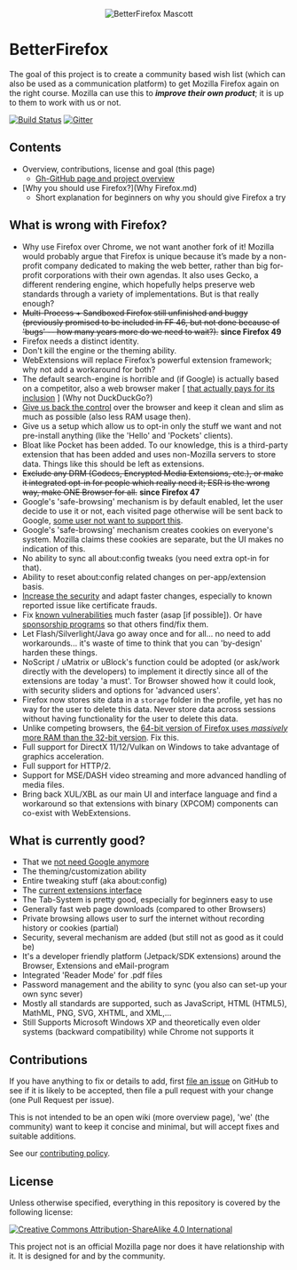 <p align="center"><img src="http://i.imgur.com/fnVhC6S.png" alt="BetterFirefox Mascott" /></p>

# BetterFirefox

The goal of this project is to create a community based wish list (which can also be used as a communication platform) to get Mozilla Firefox again on the right course. Mozilla can use this to ***improve their own product***; it is up to them to work with us or not.

[![Build Status](https://travis-ci.org/CHEF-KOCH/BetterFireFox.svg?branch=master)](https://travis-ci.org/BetterFireFox)
[![Gitter](https://badges.gitter.im/CHEF-KOCH/BetterFireFox.svg)](https://gitter.im/CHEF-KOCH/BetterFireFox?utm_source=badge&utm_medium=badge&utm_campaign=pr-badge)


## Contents

- Overview, contributions, license and goal (this page)
    - [Gh-GitHub page and project overview](https://chef-koch.github.io/BetterFirefox)
- [Why you should use Firefox?](Why Firefox.md)
    - Short explanation for beginners on why you should give Firefox a try


## What is wrong with Firefox?

* Why use Firefox over Chrome, we not want another fork of it! Mozilla would probably argue that Firefox is unique because it’s made by a non-profit company dedicated to making the web better, rather than big for-profit corporations with their own agendas. It also uses Gecko, a different rendering engine, which hopefully helps preserve web standards through a variety of implementations. But is that really enough?
* ~~Multi-Process + Sandboxed Firefox still unfinished and buggy (previously promised to be included in FF 46, but not done because of 'bugs' -- how many years more do we need to wait?).~~ **since Firefox 49**
* Firefox needs a distinct identity.
* Don't kill the engine or the theming ability.
* WebExtensions will replace Firefox’s powerful extension framework; why not add a workaround for both?
* The default search-engine is horrible and (if Google) is actually based on a competitor, also a web browser maker [ [that actually pays for its inclusion](https://duckduckgo.com/?q=mozilla+search+engine+money) ] (Why not DuckDuckGo?)
* [Give us back the control](https://www.eff.org/deeplinks/2016/04/save-firefox) over the browser and keep it clean and slim as much as possible (also less RAM usage then).
* Give us a setup which allow us to opt-in only the stuff we want and not pre-install anything (like the 'Hello' and 'Pockets' clients).
* Bloat like Pocket has been added. To our knowledge, this is a third-party extension that has been added and uses non-Mozilla servers to store data. Things like this should be left as extensions.
* ~~Exclude any DRM (Codecs, Encrypted Media Extensions, etc.), or make it integrated opt-in for people which really need it; ESR is the wrong way, make ONE Browser for all.~~ **since Firefox 47**
* Google's 'safe-browsing' mechanism is by default enabled, let the user decide to use it or not, each visited page otherwise will be sent back to Google, [some user not want to support this](https://en.wikipedia.org/wiki/Firefox#Criticism). 
* Google's 'safe-browsing' mechanism creates cookies on everyone's system.  Mozilla claims these cookies are separate, but the UI makes no indication of this.
* No ability to sync all about:config tweaks (you need extra opt-in for that).
* Ability to reset about:config related changes on per-app/extension basis.
* [Increase the security](https://it.slashdot.org/story/16/02/12/034206/pwn2own-2016-wont-attack-firefox-because-its-too-easy) and adapt faster changes, especially to known reported issue like certificate frauds.
* Fix [known vulnerabilities](https://www.mozilla.org/en-US/security/known-vulnerabilities/) much faster (asap [if possible]). Or have [sponsorship programs](https://blog.mozilla.org/blog/2016/06/09/help-make-open-source-secure/) so that others find/fix them.
* Let Flash/Silverlight/Java go away once and for all... no need to add workarounds... it's waste of time to think that you can 'by-design' harden these things.
* NoScript / uMatrix or uBlock's function could be adopted (or ask/work directly with the developers) to implement it directly since all of the extensions are today 'a must'. Tor Browser showed how it could look, with security sliders and options for 'advanced users'.
* Firefox now stores site data in a `storage` folder in the profile, yet has no way for the user to delete this data.  Never store data across sessions without having functionality for the user to delete this data.
* Unlike competing browsers, the [64-bit version of Firefox uses *massively* more RAM than the 32-bit version](http://www.ghacks.net/2016/01/03/32-bit-vs-64-bit-browsers-which-version-has-the-edge/).  Fix this.
* Full support for DirectX 11/12/Vulkan on Windows to take advantage of graphics acceleration.
* Full support for HTTP/2.
* Support for MSE/DASH video streaming and more advanced handling of media files.
* Bring back XUL/XBL as our main UI and interface language and find a workaround so that extensions with binary (XPCOM) components can co-exist with WebExtensions.


## What is currently good?

* That we [not need Google anymore](http://www.cnet.com/news/firefox-maker-mozilla-we-dont-need-googles-money-anymore/)
* The theming/customization ability 
* Entire tweaking stuff (aka about:config) 
* The [current extensions interface](http://www.ghacks.net/2016/06/09/why-firefox-will-continue-to-lose-market-share/)
* The Tab-System is pretty good, especially for beginners easy to use
* Generally fast web page downloads (compared to other Browsers)
* Private browsing allows user to surf the internet without recording history or cookies (partial)
* Security, several mechanism are added (but still not as good as it could be)
* It's a developer friendly platform (Jetpack/SDK extensions) around the Browser, Extensions and eMail-program
* Integrated 'Reader Mode' for .pdf files
* Password management and the ability to sync (you also can set-up your own sync sever)
* Mostly all standards are supported, such as JavaScript, HTML (HTML5), MathML, PNG, SVG, XHTML, and XML,...
* Still Supports Microsoft Windows XP and theoretically even older systems (backward compatibility) while Chrome not supports it


## Contributions

If you have anything to fix or details to add, first [file an issue](https://github.com/CHEF-KOCH/BetterFireFox/issues) on GitHub to see if it is likely to be accepted, then file a pull request with your change (one Pull Request per issue).

This is not intended to be an open wiki (more overview page), 'we' (the community) want to keep it concise and minimal, but will accept fixes and suitable additions.

See our [contributing policy](CONTRIBUTING.md).


## License

Unless otherwise specified, everything in this repository is covered by the following license:

[![Creative Commons Attribution-ShareAlike 4.0 International](https://licensebuttons.net/l/by-sa/4.0/88x31.png)](http://creativecommons.org/licenses/by-sa/4.0/)

This project not is an official Mozilla page nor does it have relationship with it.  It is designed for and by the community.
